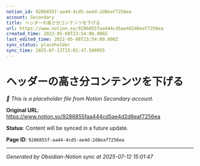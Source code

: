 ```yaml
---
notion_id: 9286855f-aa44-4cd5-ae4d-2d8eaf7256ea
account: Secondary
title: ヘッダーの高さ分コンテンツを下げる
url: https://www.notion.so/9286855faa444cd5ae4d2d8eaf7256ea
created_time: 2022-05-08T23:54:00.000Z
last_edited_time: 2022-05-08T23:54:00.000Z
sync_status: placeholder
sync_time: 2025-07-12T15:01:47.500055
---
```


# ヘッダーの高さ分コンテンツを下げる

*🔄 This is a placeholder file from Notion Secondary account.*

**Original URL**: https://www.notion.so/9286855faa444cd5ae4d2d8eaf7256ea

**Status**: Content will be synced in a future update.

**Page ID**: `9286855f-aa44-4cd5-ae4d-2d8eaf7256ea`

---

*Generated by Obsidian-Notion sync at 2025-07-12 15:01:47*
